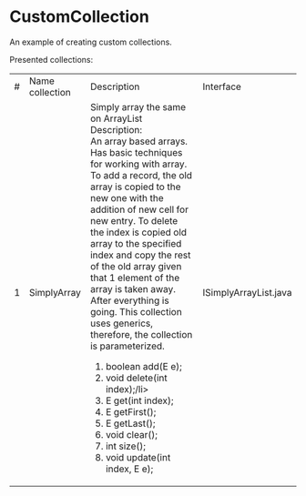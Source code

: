 # CustomCollection
An example of creating custom collections.

Presented collections:
<table>
    <tr>
        <td style="aligne: center;">#</td>
        <td style="aligne: center;">Name collection</td>
        <td style="aligne: center;">Description</td>
        <td style="aligne: center;">Interface</td>
    </tr>
    <tr>
        <td>1</td>
        <td>SimplyArray</td>
        <td>
            Simply array the same on ArrayList </br>
            Description: </br>
            An array based arrays. Has basic techniques for working with
            array. To add a record, the old array is copied to the new one with the addition of
            new cell for new entry. To delete the index is copied old
            array to the specified index and copy the rest of the old array
            given that 1 element of the array is taken away. After everything is going. 
            This collection uses generics, therefore, the collection is parameterized.
            </br>
                <ol>
                    <li>boolean add(E e);</li>
                    <li>void delete(int index);/li>
                    <li>E get(int index);</li>
                    <li>E getFirst();</li>
                    <li>E getLast();</li>
                    <li>void clear();</li>
                    <li>int size();</li>
                    <li>void update(int index, E e);</li>                
                </ol>
        </td>
        <td>ISimplyArrayList.java</td>        
    </tr>
</table>
